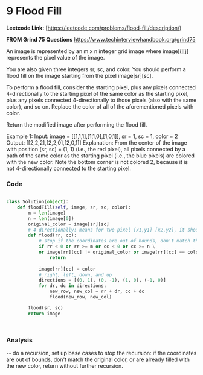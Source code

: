 # 9 Flood Fill

**Leetcode Link:** [https://leetcode.com/problems/flood-fill/description/)

**FROM Grind 75 Questions** https://www.techinterviewhandbook.org/grind75


An image is represented by an m x n integer grid image where image[i][j] represents the pixel value of the image.

You are also given three integers sr, sc, and color. You should perform a flood fill on the image starting from the pixel image[sr][sc].

To perform a flood fill, consider the starting pixel, plus any pixels connected 4-directionally to the starting pixel of the same color as the starting pixel, plus any pixels connected 4-directionally to those pixels (also with the same color), and so on. Replace the color of all of the aforementioned pixels with color.

Return the modified image after performing the flood fill.

Example 1: Input: image = [[1,1,1],[1,1,0],[1,0,1]], sr = 1, sc = 1, color = 2
Output: [[2,2,2],[2,2,0],[2,0,1]]
Explanation: From the center of the image with position (sr, sc) = (1, 1) (i.e., the red pixel), all pixels connected by a path of the same color as the starting pixel (i.e., the blue pixels) are colored with the new color.
Note the bottom corner is not colored 2, because it is not 4-directionally connected to the starting pixel.


### Code

```python

class Solution(object):
    def floodFill(self, image, sr, sc, color):
        m = len(image)
        n = len(image[0])
        original_color = image[sr][sc]
        # 4 directionally: means for two pixel [x1,y1] [x2,y2], it should be |x1-x2| <=1 or |y1-y2| <=1 
        def flood(rr, cc):
            # stop if the coordinates are out of bounds, don't match the original color, or are already filled with the new color
            if rr < 0 or rr >= m or cc < 0 or cc >= n \
            or image[rr][cc] != original_color or image[rr][cc] == color:
                return
            
            image[rr][cc] = color
            # right, left, down, and up
            directions = [(0, 1), (0, -1), (1, 0), (-1, 0)]
            for dr, dc in directions:
                new_row, new_col = rr + dr, cc + dc
                flood(new_row, new_col)

        flood(sr, sc)
        return image

      
 ```


### Analysis
-- do a recursion, set up base cases to stop the recursion: if the coordinates are out of bounds, don't match the original color, or are already filled with the new color, return without further recursion.

